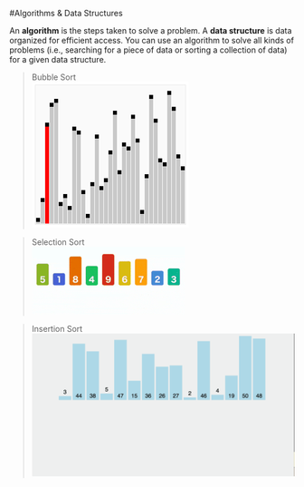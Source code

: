 #Algorithms &amp; Data Structures

 An **algorithm** is the steps taken to solve a problem. A **data structure** is data organized for efficient access. You can use an algorithm to solve all kinds of problems (i.e., searching for a piece of data or sorting a collection of data) for a given data structure.  
 
 >Bubble Sort  
 ![alt text](https://raw.githubusercontent.com/alex9176787890/-Algorithms-Data-Structures/master/resource/Sorting_bubblesort_anim.gif)

>Selection Sort  
 ![alt text](https://raw.githubusercontent.com/alex9176787890/-Algorithms-Data-Structures/master/resource/Sorting_selectionsort_anim.gif)

>Insertion Sort  
 ![alt text](https://raw.githubusercontent.com/alex9176787890/-Algorithms-Data-Structures/master/resource/Sorting_insertionsort_anim.gif)

 
